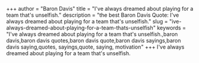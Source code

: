 +++
author = "Baron Davis"
title = "I've always dreamed about playing for a team that's unselfish."
description = "the best Baron Davis Quote: I've always dreamed about playing for a team that's unselfish."
slug = "ive-always-dreamed-about-playing-for-a-team-thats-unselfish"
keywords = "I've always dreamed about playing for a team that's unselfish.,baron davis,baron davis quotes,baron davis quote,baron davis sayings,baron davis saying,quotes, sayings,quote, saying, motivation"
+++
I've always dreamed about playing for a team that's unselfish.
